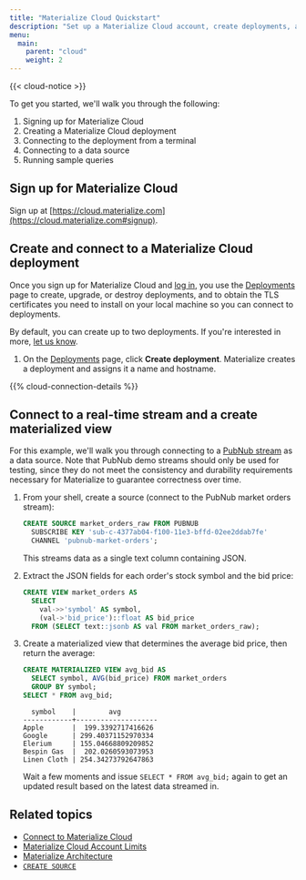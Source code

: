 ```yaml
---
title: "Materialize Cloud Quickstart"
description: "Set up a Materialize Cloud account, create deployments, and connect to data sources."
menu:
  main:
    parent: "cloud"
    weight: 2
---
```


{{< cloud-notice >}}


To get you started, we'll walk you through the following:

1. Signing up for Materialize Cloud
2. Creating a Materialize Cloud deployment
3. Connecting to the deployment from a terminal
4. Connecting to a data source
5. Running sample queries

## Sign up for Materialize Cloud

Sign up at [https://cloud.materialize.com](https://cloud.materialize.com#signup).

## Create and connect to a Materialize Cloud deployment

Once you sign up for Materialize Cloud and [log in](https://cloud.materialize.com), you use the [Deployments](https::/cloud.materialize.com/deployments) page to create, upgrade, or destroy deployments, and to obtain the TLS certificates you need to install on your local machine so you can connect to deployments.

By default, you can create up to two deployments. If you're interested in more, [let us know](../support).

1. On the [Deployments](https::/cloud.materialize.com/deployments) page, click **Create deployment**. Materialize creates a deployment and assigns it a name and hostname.

{{% cloud-connection-details %}}

## Connect to a real-time stream and a create materialized view

For this example, we'll walk you through connecting to a [PubNub stream](https://www.pubnub.com/developers/realtime-data-streams/) as a data source. Note that PubNub demo streams should only be used for testing, since they do not meet the consistency and durability requirements necessary for Materialize to guarantee correctness over time.

1. From your shell, create a source (connect to the PubNub market orders stream):

    ```sql
    CREATE SOURCE market_orders_raw FROM PUBNUB
      SUBSCRIBE KEY 'sub-c-4377ab04-f100-11e3-bffd-02ee2ddab7fe'
      CHANNEL 'pubnub-market-orders';
    ```
    This streams data as a single text column containing JSON.
2. Extract the JSON fields for each order's stock symbol and the bid price:

    ```sql
    CREATE VIEW market_orders AS
      SELECT
        val->>'symbol' AS symbol,
        (val->'bid_price')::float AS bid_price
      FROM (SELECT text::jsonb AS val FROM market_orders_raw);
    ```
3. Create a materialized view that determines the average bid price, then return the average:

    ```sql
    CREATE MATERIALIZED VIEW avg_bid AS
      SELECT symbol, AVG(bid_price) FROM market_orders
      GROUP BY symbol;
    SELECT * FROM avg_bid;
    ```
    ```
      symbol    |        avg
    ------------+--------------------
    Apple       |  199.3392717416626
    Google      | 299.40371152970334
    Elerium     | 155.04668809209852
    Bespin Gas  |  202.0260593073953
    Linen Cloth | 254.34273792647863
    ```
    Wait a few moments and issue `SELECT * FROM avg_bid;` again to get an updated result based on the latest data streamed in.

## Related topics

* [Connect to Materialize Cloud](../connect-to-materialize-cloud)
* [Materialize Cloud Account Limits](../account-limits)
* [Materialize Architecture](../../overview/architecture)
* [`CREATE SOURCE`](../../sql/create-source)
